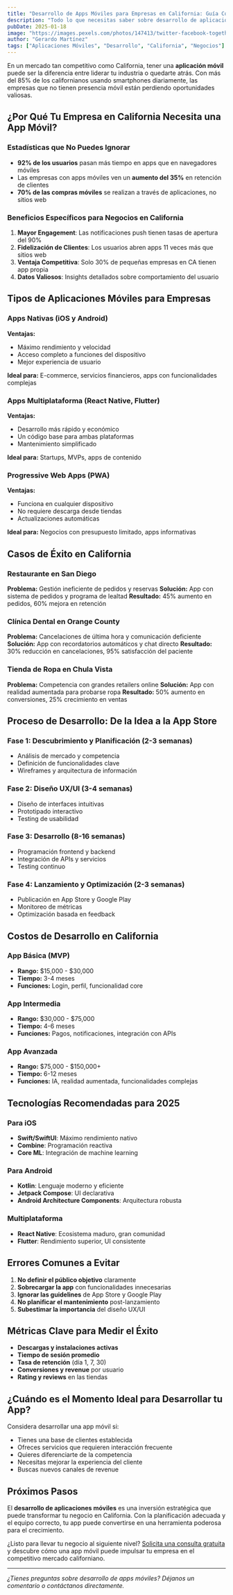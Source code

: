 ```yaml
---
title: "Desarrollo de Apps Móviles para Empresas en California: Guía Completa 2025"
description: "Todo lo que necesitas saber sobre desarrollo de aplicaciones móviles para empresas en California. Costos, beneficios, tecnologías y casos de éxito reales."
pubDate: 2025-01-18
image: "https://images.pexels.com/photos/147413/twitter-facebook-together-exchange-of-information-147413.jpeg?auto=compress&cs=tinysrgb&w=1260&h=750&dpr=2"
author: "Gerardo Martínez"
tags: ["Aplicaciones Móviles", "Desarrollo", "California", "Negocios"]
---
```


En un mercado tan competitivo como California, tener una **aplicación móvil** puede ser la diferencia entre liderar tu industria o quedarte atrás. Con más del 85% de los californianos usando smartphones diariamente, las empresas que no tienen presencia móvil están perdiendo oportunidades valiosas.

## ¿Por Qué Tu Empresa en California Necesita una App Móvil?

### Estadísticas que No Puedes Ignorar

- **92% de los usuarios** pasan más tiempo en apps que en navegadores móviles
- Las empresas con apps móviles ven un **aumento del 35%** en retención de clientes
- **70% de las compras móviles** se realizan a través de aplicaciones, no sitios web

### Beneficios Específicos para Negocios en California

1. **Mayor Engagement**: Las notificaciones push tienen tasas de apertura del 90%
2. **Fidelización de Clientes**: Los usuarios abren apps 11 veces más que sitios web
3. **Ventaja Competitiva**: Solo 30% de pequeñas empresas en CA tienen app propia
4. **Datos Valiosos**: Insights detallados sobre comportamiento del usuario

## Tipos de Aplicaciones Móviles para Empresas

### Apps Nativas (iOS y Android)

**Ventajas:**

- Máximo rendimiento y velocidad
- Acceso completo a funciones del dispositivo
- Mejor experiencia de usuario

**Ideal para:** E-commerce, servicios financieros, apps con funcionalidades complejas

### Apps Multiplataforma (React Native, Flutter)

**Ventajas:**

- Desarrollo más rápido y económico
- Un código base para ambas plataformas
- Mantenimiento simplificado

**Ideal para:** Startups, MVPs, apps de contenido

### Progressive Web Apps (PWA)

**Ventajas:**

- Funciona en cualquier dispositivo
- No requiere descarga desde tiendas
- Actualizaciones automáticas

**Ideal para:** Negocios con presupuesto limitado, apps informativas

## Casos de Éxito en California

### Restaurante en San Diego

**Problema:** Gestión ineficiente de pedidos y reservas
**Solución:** App con sistema de pedidos y programa de lealtad
**Resultado:** 45% aumento en pedidos, 60% mejora en retención

### Clínica Dental en Orange County

**Problema:** Cancelaciones de última hora y comunicación deficiente
**Solución:** App con recordatorios automáticos y chat directo
**Resultado:** 30% reducción en cancelaciones, 95% satisfacción del paciente

### Tienda de Ropa en Chula Vista

**Problema:** Competencia con grandes retailers online
**Solución:** App con realidad aumentada para probarse ropa
**Resultado:** 50% aumento en conversiones, 25% crecimiento en ventas

## Proceso de Desarrollo: De la Idea a la App Store

### Fase 1: Descubrimiento y Planificación (2-3 semanas)

- Análisis de mercado y competencia
- Definición de funcionalidades clave
- Wireframes y arquitectura de información

### Fase 2: Diseño UX/UI (3-4 semanas)

- Diseño de interfaces intuitivas
- Prototipado interactivo
- Testing de usabilidad

### Fase 3: Desarrollo (8-16 semanas)

- Programación frontend y backend
- Integración de APIs y servicios
- Testing continuo

### Fase 4: Lanzamiento y Optimización (2-3 semanas)

- Publicación en App Store y Google Play
- Monitoreo de métricas
- Optimización basada en feedback

## Costos de Desarrollo en California

### App Básica (MVP)

- **Rango:** $15,000 - $30,000
- **Tiempo:** 3-4 meses
- **Funciones:** Login, perfil, funcionalidad core

### App Intermedia

- **Rango:** $30,000 - $75,000
- **Tiempo:** 4-6 meses
- **Funciones:** Pagos, notificaciones, integración con APIs

### App Avanzada

- **Rango:** $75,000 - $150,000+
- **Tiempo:** 6-12 meses
- **Funciones:** IA, realidad aumentada, funcionalidades complejas

## Tecnologías Recomendadas para 2025

### Para iOS

- **Swift/SwiftUI**: Máximo rendimiento nativo
- **Combine**: Programación reactiva
- **Core ML**: Integración de machine learning

### Para Android

- **Kotlin**: Lenguaje moderno y eficiente
- **Jetpack Compose**: UI declarativa
- **Android Architecture Components**: Arquitectura robusta

### Multiplataforma

- **React Native**: Ecosistema maduro, gran comunidad
- **Flutter**: Rendimiento superior, UI consistente

## Errores Comunes a Evitar

1. **No definir el público objetivo** claramente
2. **Sobrecargar la app** con funcionalidades innecesarias
3. **Ignorar las guidelines** de App Store y Google Play
4. **No planificar el mantenimiento** post-lanzamiento
5. **Subestimar la importancia** del diseño UX/UI

## Métricas Clave para Medir el Éxito

- **Descargas y instalaciones activas**
- **Tiempo de sesión promedio**
- **Tasa de retención** (día 1, 7, 30)
- **Conversiones y revenue** por usuario
- **Rating y reviews** en las tiendas

## ¿Cuándo es el Momento Ideal para Desarrollar tu App?

Considera desarrollar una app móvil si:

- Tienes una base de clientes establecida
- Ofreces servicios que requieren interacción frecuente
- Quieres diferenciarte de la competencia
- Necesitas mejorar la experiencia del cliente
- Buscas nuevos canales de revenue

## Próximos Pasos

El **desarrollo de aplicaciones móviles** es una inversión estratégica que puede transformar tu negocio en California. Con la planificación adecuada y el equipo correcto, tu app puede convertirse en una herramienta poderosa para el crecimiento.

¿Listo para llevar tu negocio al siguiente nivel? [Solicita una consulta gratuita](/contacto) y descubre cómo una app móvil puede impulsar tu empresa en el competitivo mercado californiano.

---

_¿Tienes preguntas sobre desarrollo de apps móviles? Déjanos un comentario o contáctanos directamente._
